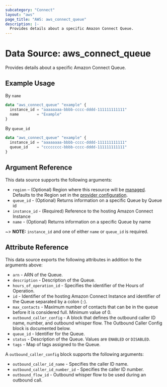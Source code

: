 ```yaml
---
subcategory: "Connect"
layout: "aws"
page_title: "AWS: aws_connect_queue"
description: |-
  Provides details about a specific Amazon Connect Queue.
---
```


# Data Source: aws_connect_queue

Provides details about a specific Amazon Connect Queue.

## Example Usage

By `name`

```terraform
data "aws_connect_queue" "example" {
  instance_id = "aaaaaaaa-bbbb-cccc-dddd-111111111111"
  name        = "Example"
}
```

By `queue_id`

```terraform
data "aws_connect_queue" "example" {
  instance_id = "aaaaaaaa-bbbb-cccc-dddd-111111111111"
  queue_id    = "cccccccc-bbbb-cccc-dddd-111111111111"
}
```

## Argument Reference

This data source supports the following arguments:

* `region` – (Optional) Region where this resource will be [managed](https://docs.aws.amazon.com/general/latest/gr/rande.html#regional-endpoints). Defaults to the Region set in the [provider configuration](https://registry.terraform.io/providers/hashicorp/aws/latest/docs#aws-configuration-reference).
* `queue_id` - (Optional) Returns information on a specific Queue by Queue id
* `instance_id` - (Required) Reference to the hosting Amazon Connect Instance
* `name` - (Optional) Returns information on a specific Queue by name

~> **NOTE:** `instance_id` and one of either `name` or `queue_id` is required.

## Attribute Reference

This data source exports the following attributes in addition to the arguments above:

* `arn` - ARN of the Queue.
* `description` - Description of the Queue.
* `hours_of_operation_id` - Specifies the identifier of the Hours of Operation.
* `id` - Identifier of the hosting Amazon Connect Instance and identifier of the Queue separated by a colon (`:`).
* `max_contacts` - Maximum number of contacts that can be in the queue before it is considered full. Minimum value of 0.
* `outbound_caller_config` - A block that defines the outbound caller ID name, number, and outbound whisper flow. The Outbound Caller Config block is documented below.
* `queue_id` - Identifier for the Queue.
* `status` - Description of the Queue. Values are `ENABLED` or `DISABLED`.
* `tags` - Map of tags assigned to the Queue.

A `outbound_caller_config` block supports the following arguments:

* `outbound_caller_id_name` - Specifies the caller ID name.
* `outbound_caller_id_number_id` - Specifies the caller ID number.
* `outbound_flow_id` - Outbound whisper flow to be used during an outbound call.
